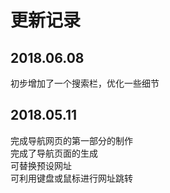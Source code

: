 # 更新记录

## 2018.06.08
初步增加了一个搜索栏，优化一些细节

## 2018.05.11
完成导航网页的第一部分的制作<br>
完成了导航页面的生成<br>
可替换预设网址<br>
可利用键盘或鼠标进行网址跳转<br>
